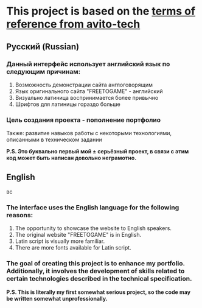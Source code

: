 # This project is based on the [terms of reference from avito-tech](https://github.com/avito-tech/frontend-trainee-assignment-2023#главная-страница) 
    
## Русский (Russian)

### Данный интерфейс использует английский язык по следующим причинам:
1. Возможность демонстрации сайта англоговорящим
2. Язык оригинального сайта "FREETOGAME" - английский
3. Визуально латиница воспринимается более привычно
4. Шрифтов для латиницы гораздо больше 

### Цель создания проекта - пополнение портфолио
Также: развитие навыков работы с некоторыми технологиями, описанными в техническом задании

**P.S. Это буквально первый мой ± серьёзный проект, в связи с этим код может быть написан довольно неграмотно.**

## English
вс
### The interface uses the English language for the following reasons:

1. The opportunity to showcase the website to English speakers.
2. The original website "FREETOGAME" is in English.
3. Latin script is visually more familiar.
4. There are more fonts available for Latin script.

### The goal of creating this project is to enhance my portfolio. Additionally, it involves the development of skills related to certain technologies described in the technical specification.

**P.S. This is literally my first somewhat serious project, so the code may be written somewhat unprofessionally.**

<!-- ! Also, my english skills are not good enough, so I wanna apologize for some silly mistakes that will surely appear -->
